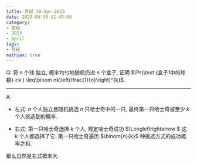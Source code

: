 ```yaml
---
title: 答疑 30-Apr-2023
date: 2023-04-30 11:40:00
category: 
- 答疑
- 2023
- April
tags: 
- 答疑
mathjax: true
---
```


Q: 将 $n$ 个球 独立, 概率均匀地随机扔进 $n$ 个盒子, 证明 $\Pr(\text {盒子1中的球数} ≥k ) \leq\binom nk\left(\frac{1}{n}\right)^{k}$.

***

A: 

* 左式: $n$ 个人独立且随机挑选 $n$ 只哈士奇中的一只, 最终第一只哈士奇被至少 $k$ 个人挑选到的概率.

* 右式: 第一只哈士奇选择 $k$ 个人, 规定哈士奇成功 $\Longleftrightarrow $ 这 $k$ 个人都选择了它. 第一只哈士奇遍历 $\binom{n}{k}$ 种挑选方式的成功概率之和.

那么自然是右式概率大.

